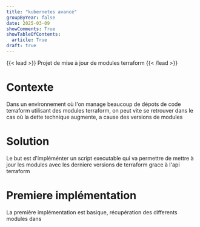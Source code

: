 ```yaml
---
title: "kubernetes avancé"
groupByYear: false
date: 2025-03-09
showComments: True
showTableOfContents:
  article: True
draft: true
---
```

{{< lead >}}
Projet de mise à jour de modules terraform
{{< /lead >}}

# Contexte

Dans un environnement où l'on manage beaucoup de dépots de code terraform utilisant des modules terraform, on peut vite se retrouver dans le cas où la dette technique augmente, a cause des versions de modules

# Solution

Le but est d'impléménter un script executable qui va permettre de mettre à jour les modules avec les derniere versions de terraform grace à l'api terraform

# Premiere implémentation

La première implémentation est basique, récupération des differents modules dans 